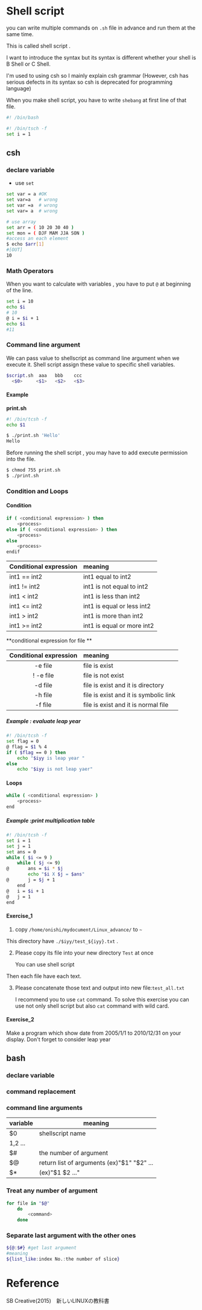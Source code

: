 # Shell script

you can write multiple commands on `.sh` file in advance and run them at the same time.

This is called shell script .

I want to introduce the syntax but its syntax is different whether your shell is B Shell or C Shell.   

I'm used to using csh so I mainly explain csh grammar 
(However, csh has serious defects in its syntax so csh is deprecated for programming language)


When you make shell script, you have to write `shebang` at first line of that file.

```bash
#! /bin/bash

```

```bash
#! /bin/tsch -f
set i = 1
```

## csh

### declare variable

* use `set`

```bash
set var = a #OK
set var=a   # wrong
set var =a  # wrong
set var= a  # wrong

# use array
set arr = ( 10 20 30 40 )
set mon = ( DJF MAM JJA SON )
#access an each element
$ echo $arr[1]
#[OUT]
10
```

### Math Operators

When you want to calculate with variables , you have to put `@` at beginning of the line. 

```bash
set i = 10
echo $i
# 10
@ i = $i + 1
echo $i
#11
```
### Command line argument
We can pass value to shellscript as command line argument when we execute it.
Shell script assign these value to specific shell variables.

```bash
$script.sh  aaa   bbb    ccc
  <$0>     <$1>   <$2>   <$3>
```
#### Example

**print.sh**

```bash
#! /bin/tcsh -f
echo $1
```

```bash
$ ./print.sh 'Hello'
Hello
```

Before running the shell script , you may have to add execute permission into the file.

```bash
$ chmod 755 print.sh
$ ./print.sh
```


### Condition and Loops 


#### Condition
```bash
if ( <conditional expression> ) then
	<process>
else if ( <conditional expression> ) then
	<process>
else
	<process>
endif

```



| Conditional expression | meaning                     |
| :--------------------- | :-------------------------- |
| int1 == int2           | int1 equal to int2          |
| int1 != int2           | int1 is not equal to int2   |
| int1 <  int2           | int1 is less than int2      |
| int1 <= int2           | int1 is equal or less int2  |
| int1 >  int2           | int1 is more than int2      |
| int1 >= int2           | int1 is equal or more  int2 |

**conditional expression for file **

| Conditional expression | meaning                               |
| :--------------------: | :------------------------------------ |
|        -e file         | file is exist                         |
|       ! -e file        | file is not exist                     |
|        -d file         | file is exist and it is directory     |
|        -h file         | file is exist and it is symbolic link |
|        -f file         | file is exist and it is normal file   |



#####  Example : evaluate leap year 

```bash
#! /bin/tcsh -f
set flag = 0
@ flag = $1 % 4
if ( $flag == 0 ) then
	echo "$iyy is leap year "
else 
	echo "$iyy is not leap yaer"
```



#### Loops



```bash
while ( <conditional expression> )
	<process>
end
```

##### Example :print multiplication table

```bash
#! /bin/tcsh -f
set i = 1
set j = 1
set ans = 0
while ( $i <= 9 )
	while ( $j <= 9)
@		ans = $i * $j
		echo "$i X $j = $ans"
@  		j = $j + 1
	end
@   i = $i + 1
@   j = 1
end

```



#### Exercise_1

1. copy `/home/onishi/mydocument/Linux_advance/` to `~`

This directory have `./$iyy/test_${iyy}.txt` .

2. Please copy its file into your new directory `Test` at once

   You can use shell script

Then each file have each text.

3. Please concatenate those text and output into new file:`test_all.txt`

   I recommend you to use `cat` command. To solve this exercise you can use not only shell script but also `cat` command with wild card.


#### Exercise_2

Make a program which show date from 2005/1/1 to 2010/12/31  on your display.
Don't forget to consider leap year


## bash

### declare variable

### command replacement

### command line arguments

| variable  | meaning                                     |
| --------- | ------------------------------------------- |
| $0        | shellscript name                            |
| $1,$2 ... |                                             |
| $#        | the number of argument                      |
| $@        | return list of arguments (ex)"$1"  "$2" ... |
| $*        | (ex)"$1 $2  ..."                            |



###  Treat any number of argument

```bash
for file in "$@"
	do
		<command>
	done
```

### Separate last argument with the other ones

```bash
${@:$#} #get last argument
#meaning
${list_like:index No.:the number of slice}

```

# Reference

 SB Creative(2015)　新しいLINUXの教科書

